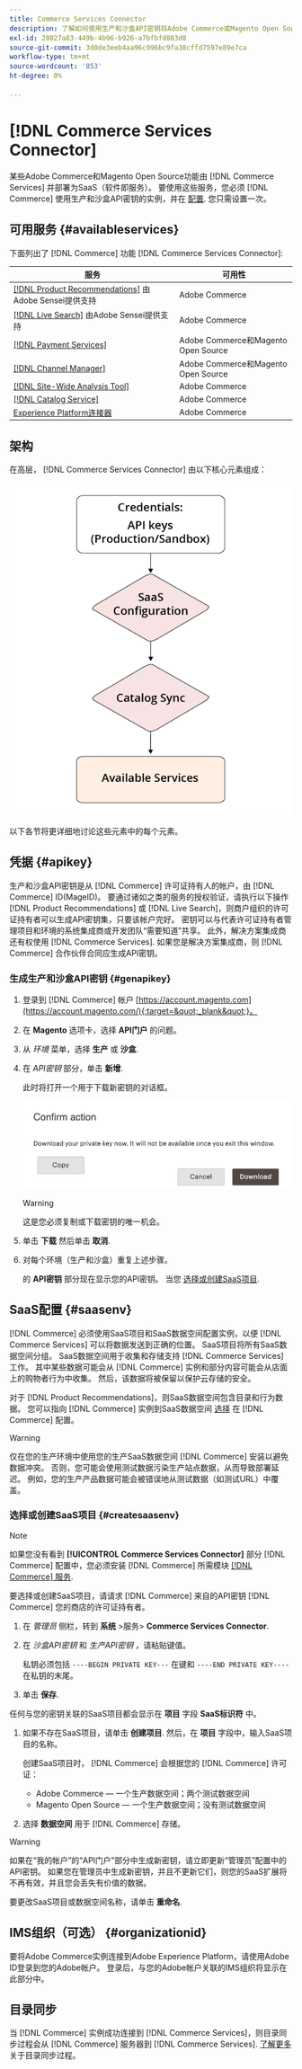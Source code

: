 ```yaml
---
title: Commerce Services Connector
description: 了解如何使用生产和沙盒API密钥将Adobe Commerce或Magento Open Source实例集成到服务中。
exl-id: 28027a83-449b-4b96-b926-a7bfbfd883d8
source-git-commit: 3d0de3eeb4aa96c996bc9fa38cffd7597e89e7ca
workflow-type: tm+mt
source-wordcount: '853'
ht-degree: 0%

---
```


# [!DNL Commerce Services Connector]

某些Adobe Commerce和Magento Open Source功能由 [!DNL Commerce Services]  并部署为SaaS（软件即服务）。 要使用这些服务，您必须 [!DNL Commerce] 使用生产和沙盒API密钥的实例，并在 [配置](https://experienceleague.adobe.com/docs/commerce-admin/config/services/saas.html). 您只需设置一次。

## 可用服务 {#availableservices}

下面列出了 [!DNL Commerce] 功能 [!DNL Commerce Services Connector]:

| 服务 | 可用性 |
| ---|--- |
| [[!DNL Product Recommendations]](/help/product-recommendations/overview.md) 由Adobe Sensei提供支持 | Adobe Commerce |
| [[!DNL Live Search]](/help/live-search/overview.md) 由Adobe Sensei提供支持 | Adobe Commerce |
| [[!DNL Payment Services]](/help/payment-services/overview.md) | Adobe Commerce和Magento Open Source |
| [[!DNL Channel Manager]](https://experienceleague.adobe.com/docs/commerce-channels/channel-manager/intro-to-channel-manager/overview.html) | Adobe Commerce和Magento Open Source |
| [[!DNL Site-Wide Analysis Tool]](https://experienceleague.adobe.com/docs/commerce-operations/tools/site-wide-analysis-tool/intro.html) | Adobe Commerce |
| [[!DNL Catalog Service]](/help/catalog-service/overview.md) | Adobe Commerce |
| [Experience Platform连接器](/help/experience-platform-connector/overview.md) | Adobe Commerce |

## 架构

在高层， [!DNL Commerce Services Connector] 由以下核心元素组成：

![Commerce Services连接器架构](assets/saas-config-sync-workflow.png)

以下各节将更详细地讨论这些元素中的每个元素。

## 凭据 {#apikey}

生产和沙盒API密钥是从 [!DNL Commerce] 许可证持有人的帐户，由 [!DNL Commerce] ID(MageID)。 要通过诸如之类的服务的授权验证，请执行以下操作 [!DNL Product Recommendations] 或 [!DNL Live Search]，则商户组织的许可证持有者可以生成API密钥集，只要该帐户完好。 密钥可以与代表许可证持有者管理项目和环境的系统集成商或开发团队“需要知道”共享。 此外，解决方案集成商还有权使用 [!DNL Commerce Services]. 如果您是解决方案集成商，则 [!DNL Commerce] 合作伙伴合同应生成API密钥。

### 生成生产和沙盒API密钥 {#genapikey}

1. 登录到 [!DNL Commerce] 帐户 [https://account.magento.com](https://account.magento.com/){:target=&quot;_blank&quot;}。

1. 在 **Magento** 选项卡，选择 **API门户** 的问题。

1. 从 _环境_ 菜单，选择 **生产** 或 **沙盒**.

1. 在 _API密钥_ 部分，单击 **新增**.

   此时将打开一个用于下载新密钥的对话框。

   ![下载私钥](assets/download-api-private-key.png)

   >[!WARNING]
   >
   > 这是您必须复制或下载密钥的唯一机会。

1. 单击 **下载** 然后单击 **取消**.

1. 对每个环境（生产和沙盒）重复上述步骤。

   的 **API密钥** 部分现在显示您的API密钥。 当您 [选择或创建SaaS项目](#createsaasenv).

## SaaS配置 {#saasenv}

[!DNL Commerce] 必须使用SaaS项目和SaaS数据空间配置实例，以便 [!DNL Commerce Services] 可以将数据发送到正确的位置。 SaaS项目将所有SaaS数据空间分组。 SaaS数据空间用于收集和存储支持 [!DNL Commerce Services] 工作。 其中某些数据可能会从 [!DNL Commerce] 实例和部分内容可能会从店面上的购物者行为中收集。 然后，该数据将被保留以保护云存储的安全。

对于 [!DNL Product Recommendations]，则SaaS数据空间包含目录和行为数据。 您可以指向 [!DNL Commerce] 实例到SaaS数据空间 [选择](https://docs.magento.com/user-guide/configuration/services/saas.html) 在 [!DNL Commerce] 配置。

>[!WARNING]
>
> 仅在您的生产环境中使用您的生产SaaS数据空间 [!DNL Commerce] 安装以避免数据冲突。 否则，您可能会使用测试数据污染生产站点数据，从而导致部署延迟。 例如，您的生产产品数据可能会被错误地从测试数据（如测试URL）中覆盖。

### 选择或创建SaaS项目 {#createsaasenv}

>[!NOTE]
>
> 如果您没有看到 **[!UICONTROL Commerce Services Connector]** 部分 [!DNL Commerce] 配置中，您必须安装 [!DNL Commerce] 所需模块 [[!DNL Commerce] 服务](#availableservices).

要选择或创建SaaS项目，请请求 [!DNL Commerce] 来自的API密钥 [!DNL Commerce] 您的商店的许可证持有者。

1. 在 _管理员_ 侧栏，转到 **系统** >服务> **Commerce Services Connector**.

1. 在 _沙盒API密钥_ 和 _生产API密钥_ ，请粘贴键值。

   私钥必须包括 `----BEGIN PRIVATE KEY---` 在键和 `----END PRIVATE KEY----` 在私钥的末尾。

1. 单击 **保存**.

任何与您的密钥关联的SaaS项目都会显示在 **项目** 字段 **SaaS标识符** 中。

1. 如果不存在SaaS项目，请单击 **创建项目**. 然后，在 **项目** 字段中，输入SaaS项目的名称。

   创建SaaS项目时， [!DNL Commerce] 会根据您的 [!DNL Commerce] 许可证：
   - Adobe Commerce — 一个生产数据空间；两个测试数据空间
   - Magento Open Source — 一个生产数据空间；没有测试数据空间

1. 选择 **数据空间** 用于 [!DNL Commerce] 存储。

>[!WARNING]
>
> 如果在“我的帐户”的“API门户”部分中生成新密钥，请立即更新“管理员”配置中的API密钥。 如果您在管理员中生成新密钥，并且不更新它们，则您的SaaS扩展将不再有效，并且您会丢失有价值的数据。

要更改SaaS项目或数据空间名称，请单击 **重命名**.

## IMS组织（可选） {#organizationid}

要将Adobe Commerce实例连接到Adobe Experience Platform，请使用Adobe ID登录到您的Adobe帐户。 登录后，与您的Adobe帐户关联的IMS组织将显示在此部分中。

## 目录同步

当 [!DNL Commerce] 实例成功连接到 [!DNL Commerce Services]，则目录同步过程会从 [!DNL Commerce] 服务器到 [!DNL Commerce Services]. [了解更多](catalog-sync.md) 关于目录同步过程。
